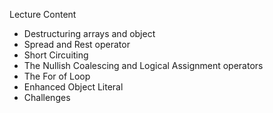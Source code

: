 Lecture Content
- Destructuring arrays and object
- Spread and Rest operator
- Short Circuiting
- The Nullish Coalescing and Logical Assignment operators
- The For of Loop
- Enhanced Object Literal
- Challenges
